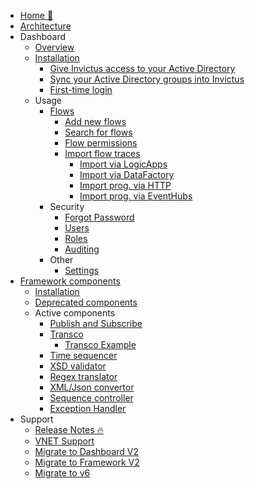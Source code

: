 <!-- markdownlint-disable -->

* [Home 🏡](/)
* [Architecture](/architecture-diagram.md)
* Dashboard
  * [Overview](/dashboard/overview.md)
  * [Installation](/dashboard/installation/index.md)
    * [Give Invictus access to your Active Directory](/dashboard/installation/azureADSetup.md)
    * [Sync your Active Directory groups into Invictus](/dashboard/installation/groupmanagement.md)
    * [First-time login](/dashboard/installation/first-time-login.md)
  * Usage
    * [Flows](/dashboard/flows/index.md)
      * [Add new flows](/dashboard/flows/editflows.md)
      * [Search for flows](/dashboard/flows/search.md)
      * [Flow permissions](/dashboard/flows/foldermanagement.md)
      * [Import flow traces](/dashboard/flows/import-flows.md)
        * [Import via LogicApps](/dashboard/flows/import-flow-traces/import-flows-via-la.md)
        * [Import via DataFactory](/dashboard/flows/import-flow-traces/import-flow-traces/import-flow--via-df.md)
        * [Import prog. via HTTP](/dashboard/flows/import-flow-traces/import-flow-prog-via-http.md)
        * [Import prog. via EventHubs](/dashboard/flows/import-flow-traces/import-flow-prog-via-eh.md)
    * Security
      * [Forgot Password](/dashboard/security/forgotpassword.md)
      * [Users](/dashboard/security/usermanagement.md)
      * [Roles](/dashboard/security/role-management.md)
      * [Auditing](/dashboard/security/auditing.md)
    * Other
      * [Settings](/dashboard/other/settings.md)
* [Framework components](/framework/index.md)
  * [Installation](/framework/installation/index.md)
  * [Deprecated components](/framework/deprecated/index.md)
  * Active components
    * [Publish and Subscribe](/framework/components/pubsubV2.md)
    * [Transco](/framework/components/transcoV2.md)
      * [Transco Example](/framework/components/transcoV2-Example.md)
    * [Time sequencer](/framework/components/timesequencer.md)
    * [XSD validator](/framework/components/xsd-validator.md)
    * [Regex translator](/framework/components/regextranslation.md)
    * [XML/Json convertor](/framework/components/xmljsonconverter.md)
    * [Sequence controller](/framework/components/sequencecontroller.md)
    * [Exception Handler](/framework/components/exceptionHandler.md)
* Support
  * [Release Notes 🔥](https://github.com/invictus-integration/docs-ifa/releases)
  * [VNET Support](/dashboard/installation/dashboard-vnet.md)
  * [Migrate to Dashboard V2](/dashboard/installation/dashboard-migration.md)
  * [Migrate to Framework V2](/framework/installation/framework-migration.md)
  * [Migrate to v6](/support/v6-migration.md)
